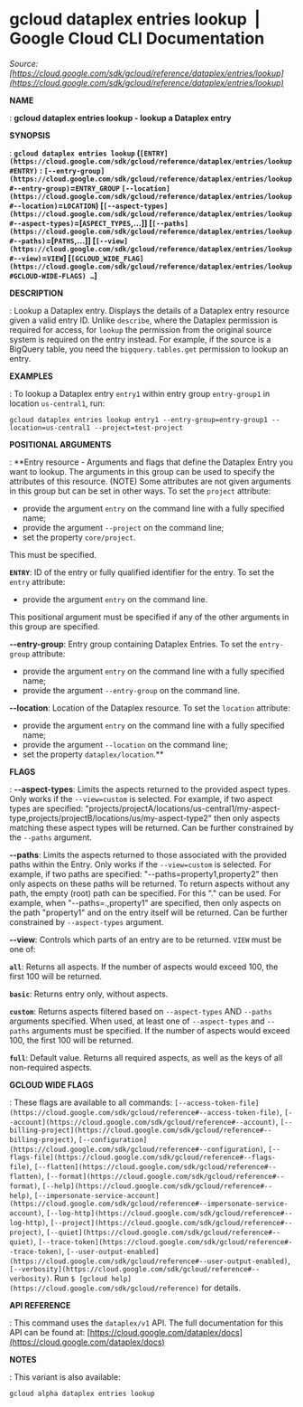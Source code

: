 # gcloud dataplex entries lookup  |  Google Cloud CLI Documentation

*Source: [https://cloud.google.com/sdk/gcloud/reference/dataplex/entries/lookup](https://cloud.google.com/sdk/gcloud/reference/dataplex/entries/lookup)*

**NAME**

: **gcloud dataplex entries lookup - lookup a Dataplex entry**

**SYNOPSIS**

: **`gcloud dataplex entries lookup` (`[ENTRY](https://cloud.google.com/sdk/gcloud/reference/dataplex/entries/lookup#ENTRY)` : `[--entry-group](https://cloud.google.com/sdk/gcloud/reference/dataplex/entries/lookup#--entry-group)`=`ENTRY_GROUP` `[--location](https://cloud.google.com/sdk/gcloud/reference/dataplex/entries/lookup#--location)`=`LOCATION`) [`[--aspect-types](https://cloud.google.com/sdk/gcloud/reference/dataplex/entries/lookup#--aspect-types)`=[`ASPECT_TYPES`,…]] [`[--paths](https://cloud.google.com/sdk/gcloud/reference/dataplex/entries/lookup#--paths)`=[`PATHS`,…]] [`[--view](https://cloud.google.com/sdk/gcloud/reference/dataplex/entries/lookup#--view)`=`VIEW`] [`[GCLOUD_WIDE_FLAG](https://cloud.google.com/sdk/gcloud/reference/dataplex/entries/lookup#GCLOUD-WIDE-FLAGS) …`]**

**DESCRIPTION**

: Lookup a Dataplex entry.
Displays the details of a Dataplex entry resource given a valid entry ID. Unlike
`describe`, where the Dataplex permission is required for access, for
`lookup` the permission from the original source system is required
on the entry instead. For example, if the source is a BigQuery table, you need
the `bigquery.tables.get` permission to lookup an entry.

**EXAMPLES**

: To lookup a Dataplex entry `entry1` within entry group
`entry-group1` in location `us-central1`, run:

```
gcloud dataplex entries lookup entry1 --entry-group=entry-group1 --location=us-central1 --project=test-project
```

**POSITIONAL ARGUMENTS**

: **Entry resource - Arguments and flags that define the Dataplex Entry you want to
lookup. The arguments in this group can be used to specify the attributes of
this resource. (NOTE) Some attributes are not given arguments in this group but
can be set in other ways.
To set the `project` attribute:

- provide the argument `entry` on the command line with a fully
specified name;
- provide the argument `--project` on the command line;
- set the property `core/project`.

This must be specified.

**`ENTRY`**:
ID of the entry or fully qualified identifier for the entry.
To set the `entry` attribute:

- provide the argument `entry` on the command line.

This positional argument must be specified if any of the other arguments in this
group are specified.

**--entry-group**:
Entry group containing Dataplex Entries.
To set the `entry-group` attribute:

- provide the argument `entry` on the command line with a fully
specified name;
- provide the argument `--entry-group` on the command line.

**--location**:
Location of the Dataplex resource.
To set the `location` attribute:

- provide the argument `entry` on the command line with a fully
specified name;
- provide the argument `--location` on the command line;
- set the property `dataplex/location`.**

**FLAGS**

: **--aspect-types**:
Limits the aspects returned to the provided aspect types. Only works if the
`--view=custom` is selected.
For example, if two aspect types are specified:
"projects/projectA/locations/us-central1/my-aspect-type,projects/projectB/locations/us/my-aspect-type2"
then only aspects matching these aspect types will be returned.
Can be further constrained by the `--paths` argument.

**--paths**:
Limits the aspects returned to those associated with the provided paths within
the Entry. Only works if the `--view=custom` is selected.
For example, if two paths are specified: "--paths=property1,property2" then only
aspects on these paths will be returned.
To return aspects without any path, the empty (root) path can be specified. For
this "." can be used. For example, when "--paths=.,property1" are specified,
then only aspects on the path "property1" and on the entry itself will be
returned.
Can be further constrained by `--aspect-types` argument.

**--view**:
Controls which parts of an entry are to be returned.
`VIEW` must be one of:

**`all`**:
Returns all aspects. If the number of aspects would exceed 100, the first 100
will be returned.

**`basic`**:
Returns entry only, without aspects.

**`custom`**:
Returns aspects filtered based on `--aspect-types` AND
`--paths` arguments specified. When used, at least one of
`--aspect-types` and `--paths` arguments must be
specified. If the number of aspects would exceed 100, the first 100 will be
returned.

**`full`**:
Default value. Returns all required aspects, as well as the keys of all
non-required aspects.

**GCLOUD WIDE FLAGS**

: These flags are available to all commands: `[--access-token-file](https://cloud.google.com/sdk/gcloud/reference#--access-token-file)`,
`[--account](https://cloud.google.com/sdk/gcloud/reference#--account)`, `[--billing-project](https://cloud.google.com/sdk/gcloud/reference#--billing-project)`,
`[--configuration](https://cloud.google.com/sdk/gcloud/reference#--configuration)`,
`[--flags-file](https://cloud.google.com/sdk/gcloud/reference#--flags-file)`,
`[--flatten](https://cloud.google.com/sdk/gcloud/reference#--flatten)`, `[--format](https://cloud.google.com/sdk/gcloud/reference#--format)`, `[--help](https://cloud.google.com/sdk/gcloud/reference#--help)`, `[--impersonate-service-account](https://cloud.google.com/sdk/gcloud/reference#--impersonate-service-account)`,
`[--log-http](https://cloud.google.com/sdk/gcloud/reference#--log-http)`,
`[--project](https://cloud.google.com/sdk/gcloud/reference#--project)`, `[--quiet](https://cloud.google.com/sdk/gcloud/reference#--quiet)`, `[--trace-token](https://cloud.google.com/sdk/gcloud/reference#--trace-token)`, `[--user-output-enabled](https://cloud.google.com/sdk/gcloud/reference#--user-output-enabled)`,
`[--verbosity](https://cloud.google.com/sdk/gcloud/reference#--verbosity)`.
Run `$ [gcloud help](https://cloud.google.com/sdk/gcloud/reference)` for details.

**API REFERENCE**

: This command uses the `dataplex/v1` API. The full documentation for
this API can be found at: [https://cloud.google.com/dataplex/docs](https://cloud.google.com/dataplex/docs)

**NOTES**

: This variant is also available:

```
gcloud alpha dataplex entries lookup
```